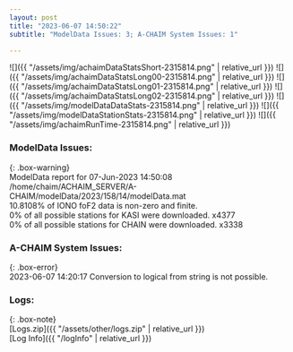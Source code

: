 ```yaml
---
layout: post
title: "2023-06-07 14:50:22"
subtitle: "ModelData Issues: 3; A-CHAIM System Issues: 1"

---
```


![]({{ "/assets/img/achaimDataStatsShort-2315814.png" | relative_url }})
![]({{ "/assets/img/achaimDataStatsLong00-2315814.png" | relative_url }})
![]({{ "/assets/img/achaimDataStatsLong01-2315814.png" | relative_url }})
![]({{ "/assets/img/achaimDataStatsLong02-2315814.png" | relative_url }})
![]({{ "/assets/img/modelDataDataStats-2315814.png" | relative_url }})
![]({{ "/assets/img/modelDataStationStats-2315814.png" | relative_url }})
![]({{ "/assets/img/achaimRunTime-2315814.png" | relative_url }})


### ModelData Issues:  
  
{: .box-warning}  
 ModelData report for 07-Jun-2023 14:50:08   
 /home/chaim/ACHAIM_SERVER/A-CHAIM/modelData/2023/158/14/modelData.mat   
 10.8108% of IONO foF2 data is non-zero and finite.   
 0% of all possible stations for KASI were downloaded. x4377   
 0% of all possible stations for CHAIN were downloaded. x3338   
  
### A-CHAIM System Issues:  
  
{: .box-error}  
2023-06-07 14:20:17 Conversion to logical from string is not possible.  

### Logs:  
  
{: .box-note}  
[Logs.zip]({{ "/assets/other/logs.zip" | relative_url }})  
[Log Info]({{ "/logInfo" | relative_url }})  
